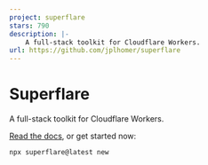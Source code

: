 ```yaml
---
project: superflare
stars: 790
description: |-
    A full-stack toolkit for Cloudflare Workers.
url: https://github.com/jplhomer/superflare
---
```


# Superflare

A full-stack toolkit for Cloudflare Workers.

[Read the docs](https://superflare.dev), or get started now:

```bash
npx superflare@latest new
```

